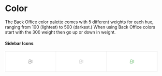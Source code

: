 # Color

The Back Office color palette comes with 5 different weights for each hue, ranging from 100 \(lightest\) to 500 \(darkest.\) When using Back Office colors start with the 300 weight then go up or down in weight.

#### Sidebar Icons

![](/assets/foundations/iconography-sidebar-icons-customers.png)

